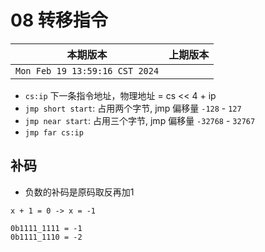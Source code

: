 # 08 转移指令

|本期版本|上期版本 
|:---:|:---:
`Mon Feb 19 13:59:16 CST 2024` |

* `cs:ip` 下一条指令地址，物理地址 = cs << 4 + ip
* `jmp short start`: 占用两个字节, jmp 偏移量 `-128`  - `127`
* `jmp near start`: 占用三个字节, jmp 偏移量 `-32768` - `32767`
* `jmp far cs:ip`  

## 补码

* 负数的补码是原码取反再加1

```
x + 1 = 0 -> x = -1

0b1111_1111 = -1
0b1111_1110 = -2
```